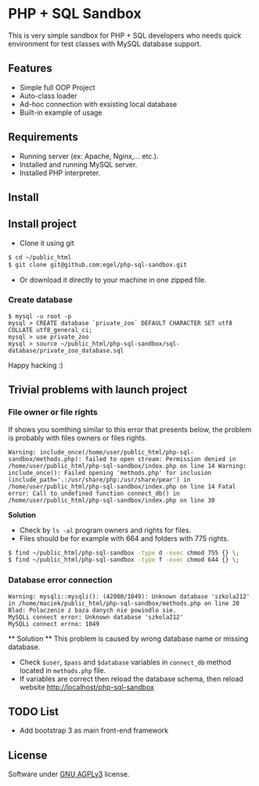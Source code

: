 # PHP + SQL Sandbox
This is very simple sandbox for PHP + SQL developers who needs quick environment for test classes with MySQL database support.


## Features

  * Simple full OOP Project
  * Auto-class loader
  * Ad-hoc connection with exsisting local database
  * Built-in example of usage


## Requirements

  * Running server (ex: Apache, Nginx,... etc.).
  * Installed and running MySQL server.
  * Installed PHP interpreter.


## Install


## Install project
  * Clone it using git
```bash
$ cd ~/public_html
$ git clone git@github.com:egel/php-sql-sandbox.git
```

  * Or download it directly to your machine in one zipped file.


### Create database
```
$ mysql -u root -p
mysql > CREATE database `private_zoo` DEFAULT CHARACTER SET utf8 COLLATE utf8_general_ci;
mysql > use private_zoo
mysql > source ~/public_html/php-sql-sandbox/sql-database/private_zoo_database.sql
```

Happy hacking :)


## Trivial problems with launch project

### File owner or file rights
If shows you somthing similar to this error that presents below, the problem is probably with files owners or files rights.

```
Warning: include_once(/home/user/public_html/php-sql-sandbox/methods.php): failed to open stream: Permission denied in /home/user/public_html/php-sql-sandbox/index.php on line 14 Warning: include_once(): Failed opening 'methods.php' for inclusion (include_path='.:/usr/share/php:/usr/share/pear') in /home/user/public_html/php-sql-sandbox/index.php on line 14 Fatal error: Call to undefined function connect_db() in /home/user/public_html/php-sql-sandbox/index.php on line 30
```

**Solution**

  * Check by `ls -al` program owners and rights for files.
  * Files should be for example with 664 and folders with 775 rights.

```bash
$ find ~/public_html/php-sql-sandbox -type d -exec chmod 755 {} \;
$ find ~/public_html/php-sql-sandbox -type f -exec chmod 644 {} \;
```

### Database error connection
```
Warning: mysqli::mysqli(): (42000/1049): Unknown database 'szkola212' in /home/maciek/public_html/php-sql-sandbox/methods.php on line 20 Blad: Polaczenie z baza danych nie powiodlo sie.
MySQLi connect error: Unknown database 'szkola212'
MySQLi connect errno: 1049
```

** Solution **
This problem is caused by wrong database name or missing database.

  * Check `$user`, `$pass` and `$database` variables in `connect_db` method located in `methods.php` file.
  * If variables are correct then reload the database schema, then reload website [http://localhost/php-sql-sandbox](http://localhost/php-sql-sandbox)


## TODO List

  * Add bootstrap 3 as main front-end framework


## License
Software under [GNU AGPLv3](http://www.gnu.org/licenses/agpl-3.0.html) license.
